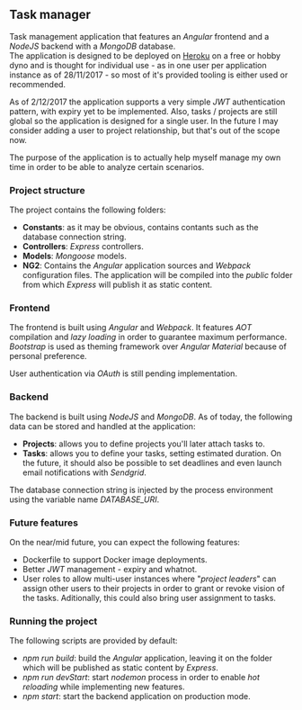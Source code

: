 ## Task manager

Task management application that features an _Angular_ frontend and 
a _NodeJS_ backend with a _MongoDB_ database.  
The application is designed to be deployed on [Heroku](www.heroku.com) 
on a free or hobby dyno and is thought for individual use - as in one 
user per application instance as of 28/11/2017 - so most of it's 
provided tooling is either used or recommended.
  
As of 2/12/2017 the application supports a very simple _JWT_ authentication 
pattern, with expiry yet to be implemented. Also, tasks / projects are still 
global so the application is designed for a single user. In the future I may 
consider adding a user to project relationship, but that's out of the scope now.
  
The purpose of the application is to actually help myself manage 
my own time in order to be able to analyze certain scenarios.
  
  
### Project structure

The project contains the following folders:
* __Constants__: as it may be obvious, contains contants such as the 
database connection string.
* __Controllers__: _Express_ controllers.
* __Models__: _Mongoose_ models.
* __NG2__: Contains the _Angular_ application sources and _Webpack_ 
configuration files. The application will be compiled into the _public_ 
folder from which _Express_ will publish it as static content.
  
### Frontend

The frontend is built using _Angular_ and _Webpack_. It features _AOT_ 
compilation and _lazy loading_ in order to guarantee maximum performance.  
_Bootstrap_ is used as theming framework over _Angular Material_ 
because of personal preference.  
  
User authentication via _OAuth_ is still pending implementation.
  
  
### Backend

The backend is built using _NodeJS_ and _MongoDB_. As of today, the 
following data can be stored and handled at the application:
* __Projects__: allows you to define projects you'll later attach 
tasks to.
* __Tasks__: allows you to define your tasks, setting estimated duration.
On the future, it should also be possible to set deadlines and even 
launch email notifications with _Sendgrid_.
  
The database connection string is injected by the process environment 
using the variable name _DATABASE_URI_.
  
  
### Future features

On the near/mid future, you can expect the following features:
* Dockerfile to support Docker image deployments.
* Better _JWT_ management - expiry and whatnot.
* User roles to allow multi-user instances where "_project leaders_" can 
assign other users to their projects in order to grant or revoke vision 
of the tasks. Aditionally, this could also bring user assignment to tasks.

### Running the project

The following scripts are provided by default:
* _npm run build_: build the _Angular_ application, leaving it on the 
folder which will be published as static content by _Express_.
* _npm run devStart_: start _nodemon_ process in order to enable 
_hot reloading_ while implementing new features.
* _npm start_: start the backend application on production mode.